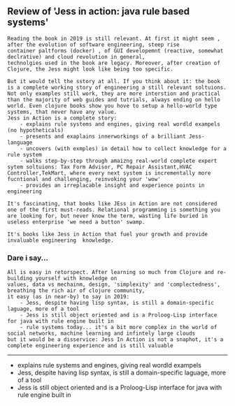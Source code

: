 ## Review of 'Jess in action: java rule based systems'


    Reading the book in 2019 is still relevant. At first it might seem , after the evolution of software engineering, steep rise
    container paltforms (docker) , of GUI developemnt (reactive, somewhat declrative) and cloud revolution in general, 
    technolgies used in the book are legacy. Moreover, after creation of Clojure, the Jess might look like being too specific.

    But it would tell the sstory at all. If you think about it: the book is a complete working story of engineering a still relevant soltuions.
    Not only examples still work, they are more interstion and practical than the majority of web guides and tutrials, always ending on hello world. Even clojure books show you hove to setup a hello-world type systems, that never have any value. 
    Jess in Action is a complete story:
        - explains rule systems and engines, giving real wordld exampels (no hypotheticals)
        - presents and exaplains innerworkings of a brilliant Jess-language
        - uncovers (with exmples) in detail how to collect knowledge for a rule system
        - walks step-by-step through amaizng real-world complete expert sytem soltuions: Tax Form Advisor, PC Repair Assistant,HVAC Controller,TekMart, where every next system is incrementally more fucntional and challenging, reinvoking your 'wow' 
        - provides an irreplacable insight and experience points in engineering

    It's fascinating, that books like JEss in Action are not considered one of the first must-reads. Relational programming is something you
    are looking for, but never know the term, wasting life buried in useless enterprise 'we need a button' swamp. 

    It's books like Jess in Action that fuel your growth and provide invaluable engineering  knowledge.


### Dare i say...

    All is easy in retorspect. After learning so much from Clojure and re-building yourself with knowledge on
    values, data vs mechainm, design, 'simplexity' and 'complectedness', breathing the rich air of clojure community,
    it easy (as in near-by) to say in 2019:
        - Jess, despite having lisp syntax, is still a domain-specific laguage, more of a tool
        - Jess is still object oriented and is a Proloog-Lisp interface for java with rule engine built in
        - rule systems today... it's a bit more complex in the world of social networks, machine learning and infintely large clouds
    but it would be a disservice: Jess In Action is not a snaphot, it's a complete engineering experience and is still valuable

---

- explains rule systems and engines, giving real wordld exampels 
- Jess, despite having lisp syntax, is still a domain-specific laguage, more of a tool
- Jess is still object oriented and is a Proloog-Lisp interface for java with rule engine built in
    
    